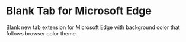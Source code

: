 # Blank Tab for Microsoft Edge
Blank new tab extension for Microsoft Edge with background color that follows browser color theme.
